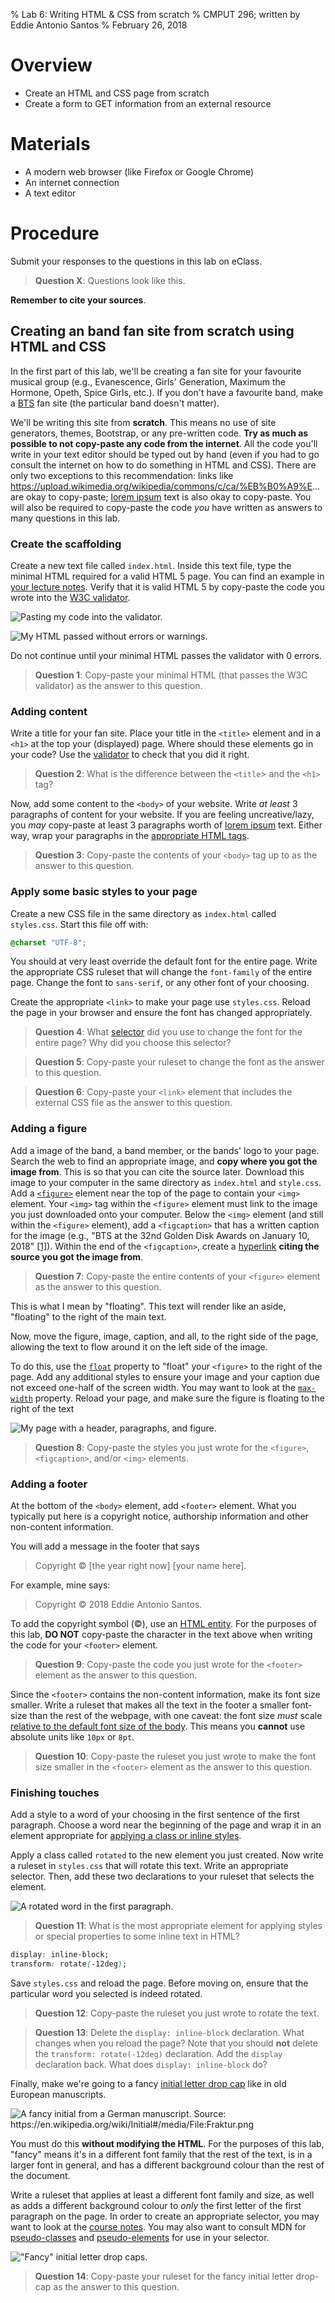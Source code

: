 % Lab 6: Writing HTML & CSS from scratch
% CMPUT 296; written by Eddie Antonio Santos
% February 26, 2018

Overview
========

 - Create an HTML and CSS page from scratch
 - Create a form to GET information from an external resource


Materials
=========

 - A modern web browser (like Firefox or Google Chrome)
 - An internet connection
 - A text editor

Procedure
=========

Submit your responses to the questions in this lab on eClass.

> **Question X**: Questions look like this.

**Remember to cite your sources**.


Creating an band fan site from scratch using HTML and CSS
---------------------------------------------------------

In the first part of this lab, we'll be creating a fan site for your
favourite musical group (e.g., Evanescence, Girls' Generation, Maximum
the Hormone, Opeth, Spice Girls, etc.). If you don't have a favourite
band, make a [BTS][] fan site (the particular band doesn't matter).

We'll be writing this site from **scratch**. This means no use of site
generators, themes, Bootstrap, or any pre-written code. **Try as much as
possible to not copy-paste any code from the internet**. All the code
you'll write in your text editor should be typed out by hand (even if
you had to go consult the internet on how to do something in HTML and
CSS). There are only two exceptions to this recommendation: links like
<span style="text-overflow:ellipsis;display:inline-block;max-width:100%;white-space:nowrap;overflow:hidden;">https://upload.wikimedia.org/wikipedia/commons/c/ca/%EB%B0%A9%ED%83%84%EC%86%8C%EB%85%84%EB%8B%A8%28BTS%29_180110_%EC%A0%9C_32%ED%9A%8C_%EA%B3%A8%EB%93%A0%EB%94%94%EC%8A%A4%ED%81%AC.png</span>
are okay to copy-paste; [lorem ipsum][] text is also okay to copy-paste.
You will also be required to copy-paste the code _you_ have written as answers to
many questions in this lab.

[BTS]: https://en.wikipedia.org/wiki/BTS_(band)
[lorem ipsum]: https://www.webpagefx.com/tools/lorem-ipsum-generator/

### Create the scaffolding

Create a new text file called `index.html`. Inside this text file, type
the minimal HTML required for a valid HTML 5 page. You can find an
example in [your lecture
notes](http://webdocs.cs.ualberta.ca/~hindle1/2014/HTML-Slides/#/3).
Verify that it is valid HTML 5 by copy-paste the code you wrote into
the [W3C validator][validator].

[validator]: https://validator.w3.org/#validate_by_input

![Pasting my code into the validator.](./lab-6/paste-into-validator.png)

![My HTML passed without errors or warnings.](./lab-6/validate-pass.png)

Do not continue until your minimal HTML passes the validator with
0 errors.

> **Question 1**: Copy-paste your minimal HTML (that passes the W3C
> validator) as the answer to this question.


### Adding content

Write a title for your fan site. Place your title in the `<title>`
element and in a `<h1>` at the top your (displayed) page. Where should
these elements go in your code? Use the [validator][] to check that you
did it right.

> **Question 2**: What is the difference between the `<title`> and the
> `<h1>` tag?

Now, add some content to the `<body>` of your website. Write *at least*
3 paragraphs of content for your website. If you are feeling uncreative/lazy, you *may*
copy-paste at least 3 paragraphs worth of [lorem ipsum][] text. Either way,
wrap your paragraphs in the [appropriate HTML tags](http://webdocs.cs.ualberta.ca/~hindle1/2014/HTML-Slides/#/9).

> **Question 3**: Copy-paste the contents of your `<body>` tag up to
> as the answer to this question.


### Apply some basic styles to your page

Create a new CSS file in the same directory as `index.html` called
`styles.css`. Start this file off with:

```css
@charset "UTF-8";
```

You should at very least override the default font for the entire page.
Write the appropriate CSS ruleset that will change the `font-family` of
the entire page. Change the font to `sans-serif`, or any other font of
your choosing.

Create the appropriate `<link>` to make your page use `styles.css`.
Reload the page in your browser and ensure the font has changed
appropriately.

> **Question 4**: What
> [selector](https://codepen.io/eddieantonio/full/NygbJR/) did you use
> to change the font for the entire page? Why did you choose this
> selector?

> **Question 5**: Copy-paste your ruleset to change the font as the
> answer to this question.

> **Question 6**: Copy-paste your `<link>` element that includes the
> external CSS file as the  answer to this question.


### Adding a figure

Add a image of the band, a band member, or the bands' logo to your page.
Search the web to find an appropriate image, and **copy where you got
the image from**. This is so that you can cite the source later.
Download this image to your computer in the same directory as
`index.html` and `style.css`. Add
a [`<figure>`](https://developer.mozilla.org/en-US/docs/Web/HTML/Element/figure)
element near the top of the page to contain your `<img>` element. Your
`<img>` tag within the `<figure>` element must link to the image you
just downloaded onto your computer. Below the `<img>` element (and still
within the `<figure>` element), add a `<figcaption>` that has a written
caption for the image (e.g., "BTS at the 32nd Golden Disk Awards on
January 10, 2018"
[[1]](https://en.wikipedia.org/w/index.php?title=BTS_(band)&oldid=826907650)).
Within the end of the `<figcaption>`, create
a [hyperlink](http://webdocs.cs.ualberta.ca/~hindle1/2014/HTML-Slides/#/14)
**citing the source you got the image from**.


> **Question 7**: Copy-paste the entire contents of your `<figure>`
> element as the answer to this question.

<aside>
This is what I mean by "floating". This text will render like an aside,
"floating" to the right of the main text.
</aside>

Now, move the figure, image, caption, and all, to the right side of the
page, allowing the text to flow around it on the left side of the image.


To do this, use the
[`float`](https://developer.mozilla.org/en-US/docs/Web/CSS/float)
property to "float" your `<figure>` to the right of the page.
Add any additional styles to ensure your image and your caption due not
exceed one-half of the screen width. You may want to look at the
[`max-width`](https://developer.mozilla.org/en-US/docs/Web/CSS/max-width)
property. Reload your page, and make sure the figure is floating to the
right of the text

![My page with a header, paragraphs, and figure.](./lab-6/with-figure.png)

> **Question 8**: Copy-paste the styles you just wrote for the
> `<figure>`, `<figcaption>`, and/or `<img>` elements.

### Adding a footer

At the bottom of the `<body>` element, add `<footer>` element. What you
typically put here is a copyright notice, authorship information and
other non-content information.

You will add a message in the footer that says

> Copyright © [the year right now] [your name here].

For example, mine says:

> Copyright © 2018 Eddie Antonio Santos.

To add the copyright symbol (©), use an [HTML entity](https://developer.mozilla.org/en-US/docs/Glossary/Entity).
For the purposes of this lab, **DO NOT** copy-paste the character in the
text above when writing the code for your `<footer>` element.

> **Question 9**: Copy-paste the code you just wrote for the `<footer>`
> element as the answer to this question.

Since the `<footer>` contains the non-content information, make its font
size smaller. Write a ruleset that makes all the text in the footer
a smaller font-size than the rest of the webpage, with one caveat: the
font size *must* scale
[relative to the default font size of the body](https://developer.mozilla.org/en-US/docs/Learn/CSS/Introduction_to_CSS/Values_and_units).
This means you **cannot** use absolute units like `10px` or `8pt`.

> **Question 10**: Copy-paste the ruleset you just wrote to make the
> font size smaller in the `<footer>` element as the answer to this
> question.

### Finishing touches

Add a style to a word of your choosing in the first sentence of the first
paragraph. Choose a word near the beginning of the page and wrap it in
an element appropriate for [applying a class or inline styles](http://webdocs.cs.ualberta.ca/~hindle1/2014/HTML-Slides/#/17).

Apply a class called `rotated` to the new element you just created. Now
write a ruleset in `styles.css` that will rotate this text. Write an
appropriate selector. Then, add these two declarations to your ruleset
that selects the element.

![A rotated word in the first paragraph.](./lab-6/rotated.png)

> **Question 11**: What is the most appropriate element for applying
> styles or special properties to some inline text in HTML?


```css
display: inline-block;
transform: rotate(-12deg);
```

Save `styles.css` and reload the page. Before moving on, ensure that the
particular word you selected is indeed rotated.

> **Question 12**: Copy-paste the ruleset you just wrote to rotate the
> text.

> **Question 13**: Delete the `display: inline-block` declaration. What
> changes when you reload the page? Note that you should **not** delete
> the `transform: rotate(-12deg)` declaration. Add the `display`
> declaration back. What does `display: inline-block` do?


Finally, make we're going to a fancy [initial letter drop
cap](https://en.wikipedia.org/wiki/Initial) like in old European
manuscripts.

![A fancy initial from a German manuscript. Source: <https://en.wikipedia.org/wiki/Initial#/media/File:Fraktur.png>](https://upload.wikimedia.org/wikipedia/commons/1/1d/Fraktur.png)

You must do this **without modifying the HTML**.  For the purposes of
this lab, "fancy" means it's in a different font family that the rest of
the text, is in a larger font in general, and has a different
background colour than the rest of the document.

Write a ruleset that applies at least a different font family and size,
as well as adds a different background colour to _only_ the first letter
of the first paragraph on the page. In order to create an appropriate
selector, you may want to look at the [course
notes](http://webdocs.cs.ualberta.ca/~hindle1/2014/HTML-Slides/#/32).
You may also want to consult MDN for
[pseudo-classes](https://developer.mozilla.org/en-US/docs/Web/CSS/Pseudo-classes)
and
[pseudo-elements](https://developer.mozilla.org/en-US/docs/Web/CSS/Pseudo-elements)
for use in your selector.

!["Fancy" initial letter drop caps.](./lab-6/drop-cap.png)

> **Question 14**: Copy-paste your ruleset for the fancy initial letter
> drop-cap as the answer to this question.

<!--

---

<form action="http://localhost:8000/"> http://webdocs.cs.ualberta.ca/~hindle1/2014/HTML-Slides/#/38
<select> http://webdocs.cs.ualberta.ca/~hindle1/2014/HTML-Slides/#/42
   OR <input type="radio"> http://webdocs.cs.ualberta.ca/~hindle1/2014/HTML-Slides/#/41

<form>

inspect element

resizing image with CSS width: height:


-->
